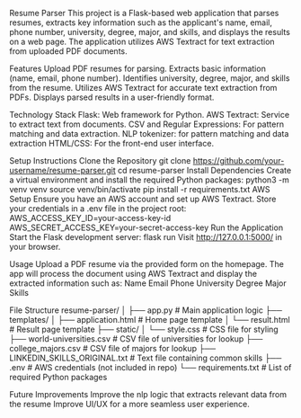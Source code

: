 Resume Parser
This project is a Flask-based web application that parses resumes, extracts key information such as the applicant's name, email, phone number, university, degree, major, and skills, and displays the results on a web page. The application utilizes AWS Textract for text extraction from uploaded PDF documents.

Features
Upload PDF resumes for parsing.
Extracts basic information (name, email, phone number).
Identifies university, degree, major, and skills from the resume.
Utilizes AWS Textract for accurate text extraction from PDFs.
Displays parsed results in a user-friendly format.

Technology Stack
Flask: Web framework for Python.
AWS Textract: Service to extract text from documents.
CSV and Regular Expressions: For pattern matching and data extraction.
NLP tokenizer: for pattern matching and data extraction
HTML/CSS: For the front-end user interface.


Setup Instructions
Clone the Repository
git clone https://github.com/your-username/resume-parser.git
cd resume-parser
Install Dependencies
Create a virtual environment and install the required Python packages:
python3 -m venv venv
source venv/bin/activate
pip install -r requirements.txt
AWS Setup
Ensure you have an AWS account and set up AWS Textract. Store your credentials in a .env file in the project root:
AWS_ACCESS_KEY_ID=your-access-key-id
AWS_SECRET_ACCESS_KEY=your-secret-access-key
Run the Application
Start the Flask development server:
flask run
Visit http://127.0.0.1:5000/ in your browser.

Usage
Upload a PDF resume via the provided form on the homepage.
The app will process the document using AWS Textract and display the extracted information such as:
Name
Email
Phone
University
Degree
Major
Skills

File Structure
resume-parser/
│
├── app.py                     # Main application logic
├── templates/
│   ├── application.html        # Home page template
│   └── result.html             # Result page template
├── static/
│   └── style.css               # CSS file for styling
├── world-universities.csv      # CSV file of universities for lookup
├── college_majors.csv          # CSV file of majors for lookup
├── LINKEDIN_SKILLS_ORIGINAL.txt # Text file containing common skills
├── .env                        # AWS credentials (not included in repo)
└── requirements.txt            # List of required Python packages

Future Improvements
Improve the nlp logic that extracts relevant data from the resume
Improve UI/UX for a more seamless user experience.

